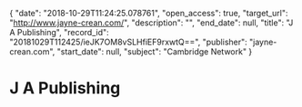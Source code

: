 {
  "date": "2018-10-29T11:24:25.078761", 
  "open_access": true, 
  "target_url": "http://www.jayne-crean.com/", 
  "description": "", 
  "end_date": null, 
  "title": "J A Publishing", 
  "record_id": "20181029T112425/ieJK7OM8vSLHfiEF9rxwtQ==", 
  "publisher": "jayne-crean.com", 
  "start_date": null, 
  "subject": "Cambridge Network"
}

# J A Publishing

